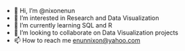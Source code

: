 - 👋 Hi, I’m @nixonenun
- 👀 I’m interested in Research and Data Visualization
- 🌱 I’m currently learning SQL and R
- 💞️ I’m looking to collaborate on Data Visualization projects
- 📫 How to reach me enunnixon@yahoo.com

<!---
nixonenun/nixonenun is a ✨ special ✨ repository because its `README.md` (this file) appears on your GitHub profile.
You can click the Preview link to take a look at your changes.
--->
